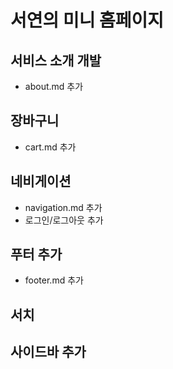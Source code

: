 # 서연의 미니 홈페이지

## 서비스 소개 개발
- about.md 추가
## 장바구니
- cart.md 추가

## 네비게이션
- navigation.md 추가
- 로그인/로그아웃 추가

##  푸터 추가
- footer.md 추가


## 서치

## 사이드바 추가


